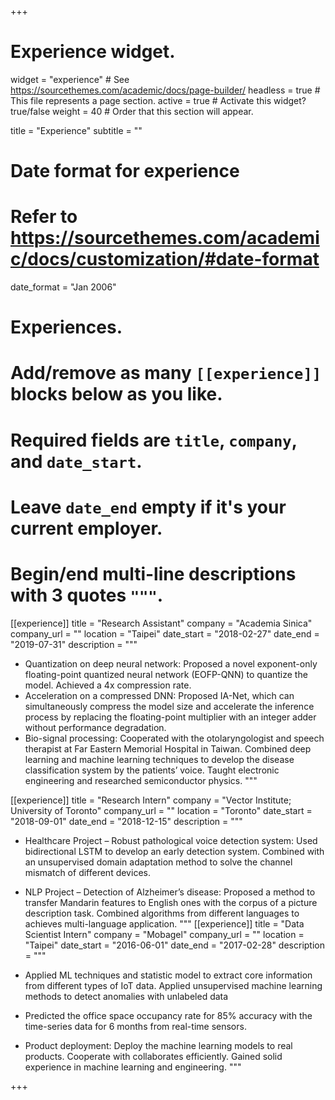 +++
# Experience widget.
widget = "experience"  # See https://sourcethemes.com/academic/docs/page-builder/
headless = true  # This file represents a page section.
active = true  # Activate this widget? true/false
weight = 40  # Order that this section will appear.

title = "Experience"
subtitle = ""

# Date format for experience
#   Refer to https://sourcethemes.com/academic/docs/customization/#date-format
date_format = "Jan 2006"

# Experiences.
#   Add/remove as many `[[experience]]` blocks below as you like.
#   Required fields are `title`, `company`, and `date_start`.
#   Leave `date_end` empty if it's your current employer.
#   Begin/end multi-line descriptions with 3 quotes `"""`.

[[experience]]
  title = "Research Assistant"
  company = "Academia Sinica"
  company_url = ""
  location = "Taipei"
  date_start = "2018-02-27"
  date_end = "2019-07-31"
  description = """
  * Quantization on deep neural network: Proposed a novel exponent-only floating-point quantized neural network (EOFP-QNN) to quantize the model. Achieved a 4x compression rate.
  * Acceleration on a compressed DNN: Proposed IA-Net, which can simultaneously compress the model size and accelerate the inference process by replacing the floating-point multiplier with an integer adder without performance degradation.
  * Bio-signal processing: Cooperated with the otolaryngologist and speech therapist at Far Eastern Memorial Hospital in Taiwan. Combined deep learning and machine learning techniques to develop the disease classification system by the patients’ voice.
  Taught electronic engineering and researched semiconductor physics.
  """

[[experience]]
  title = "Research Intern"
  company = "Vector Institute; University of Toronto"
  company_url = ""
  location = "Toronto"
  date_start = "2018-09-01"
  date_end = "2018-12-15"
  description = """
  
  * Healthcare Project – Robust pathological voice detection system: Used bidirectional LSTM to develop an early detection system. Combined with an unsupervised domain adaptation method to solve the channel mismatch of different devices.
  * NLP Project – Detection of Alzheimer’s disease: Proposed a method to transfer Mandarin features to English ones with the corpus of a picture description task. Combined algorithms from different languages to achieves multi-language application.
  """
[[experience]]
  title = "Data Scientist Intern"
  company = "Mobagel"
  company_url = ""
  location = "Taipei"
  date_start = "2016-06-01"
  date_end = "2017-02-28"
  description = """
  
  * Applied ML techniques and statistic model to extract core information from different types of IoT data. Applied unsupervised machine learning methods to detect anomalies with unlabeled data
  * Predicted the office space occupancy rate for 85% accuracy with the time-series data for 6 months from real-time sensors.
  * Product deployment: Deploy the machine learning models to real products. Cooperate with collaborates efficiently. Gained solid experience in machine learning and engineering.
  """

+++
